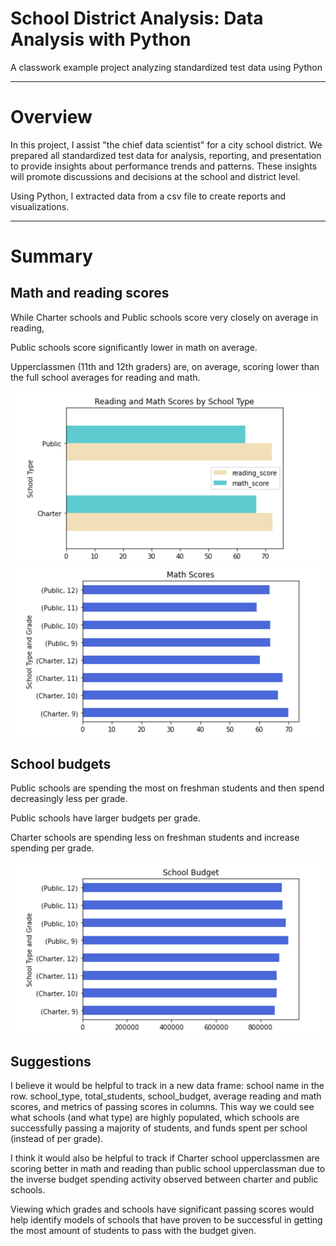 # School District Analysis: Data Analysis with Python

A classwork example project analyzing standardized test data using Python

---

# Overview
In this project, I assist "the chief data scientist" for a city school district. We prepared all standardized test data for analysis, reporting, and presentation to provide insights about performance trends and patterns. These insights will promote discussions and decisions at the school and district level. 

Using Python, I extracted data from a csv file to create reports and visualizations. 

---

# Summary
## Math and reading scores
While Charter schools and Public schools score very closely on average in reading,

Public schools score significantly lower in math on average. 

Upperclassmen (11th and 12th graders) are, on average, scoring lower than the full school averages for reading and math.

![Math and reading scores](/Resources/reading_math_scores.png)
![Math scores](/Resources/math_scores.png)

## School budgets
Public schools are spending the most on freshman students and then spend decreasingly less per grade. 

Public schools have larger budgets per grade. 

Charter schools are spending less on freshman students and increase spending per grade. 


![School Budgets graph](/Resources/school_budget.png)

## Suggestions
I believe it would be helpful to track in a new data frame: school name in the row. school_type, total_students, school_budget, average reading and math scores, and metrics of passing scores in columns. This way we could see what schools (and what type) are highly populated, which schools are successfully passing a majority of students, and funds spent per school (instead of per grade). 

I think it would also be helpful to track if Charter school upperclassmen are scoring better in math and reading than public school upperclassman due to the inverse budget spending activity observed between charter and public schools. 

Viewing which grades and schools have significant passing scores would help identify models of schools that have proven to be successful in getting the most amount of students to pass with the budget given. 
